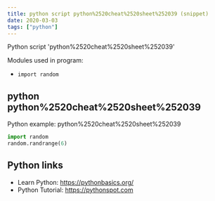 ```yaml
---
title: python script python%2520cheat%2520sheet%252039 (snippet)
date: 2020-03-03
tags: ["python"]
---
```

Python script 'python%2520cheat%2520sheet%252039'


Modules used in program: 
* `import random`

## python python%2520cheat%2520sheet%252039

Python example: python%2520cheat%2520sheet%252039

```python
import random
random.randrange(6)

```

## Python links

- Learn Python: https://pythonbasics.org/
- Python Tutorial: https://pythonspot.com
